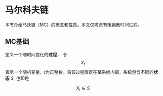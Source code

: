 

# 马尔科夫链

<script type="text/javascript" src="http://cdn.mathjax.org/mathjax/latest/MathJax.js?config=default"></script>


本节介绍马氏链（MC）的概念和性质。本文仅考虑有限离散时间过程。

## MC基础

定义一个随时间变化的**过程**， 令$$X_t$$表示一个随机变量，$t$为正整数。将该过程限定在某系统内部，系统包含不同的**状态** $S$, 也即是

```math
X_t\in S
```

